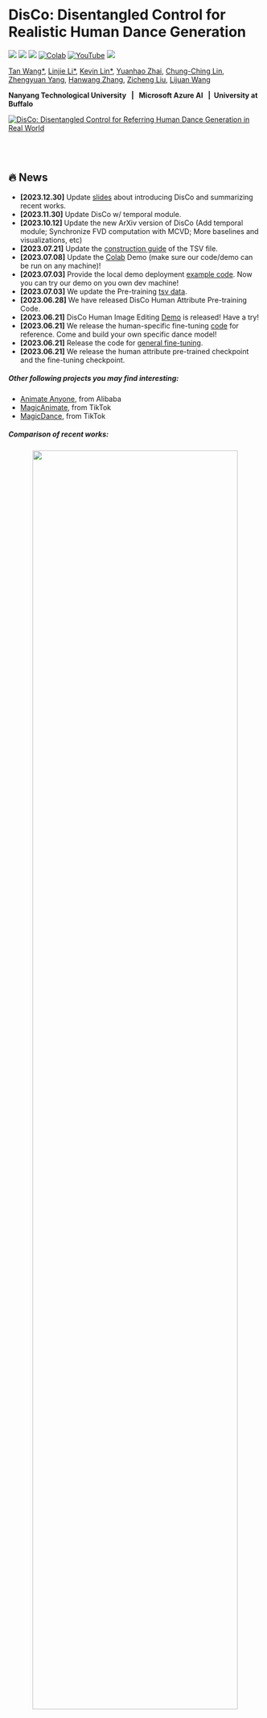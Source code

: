 # DisCo: Disentangled Control for Realistic Human Dance Generation

<a href='https://disco-dance.github.io/'><img src='https://img.shields.io/badge/Project-Page-Green'></a> <a href='https://arxiv.org/abs/2307.00040'><img src='https://img.shields.io/badge/Paper-Arxiv-red'></a> <a href='https://b9652ca65fb3fab63a.gradio.live/'><img src='https://img.shields.io/badge/%F0%9F%A4%97%20Hugging%20Face-Spaces-blue'></a> [![Colab](https://colab.research.google.com/assets/colab-badge.svg)](https://colab.research.google.com/drive/1dErsSwSEdcAyP6V_mqayW0qdPuoHSz-j?usp=sharing) [![YouTube](https://badges.aleen42.com/src/youtube.svg)](https://youtu.be/D_mPPjUCDjE) <a href='https://drive.google.com/file/d/1AlN3Thg46RlH5uhLK-ZAIivo-C8IJeif/view?usp=sharing/'><img src='https://img.shields.io/badge/Slides-GoogleDrive-yellow'></a>

[Tan Wang*](https://wangt-cn.github.io/),  [Linjie Li*](https://scholar.google.com/citations?user=WR875gYAAAAJ&hl=en),  [Kevin Lin*](https://scholar.google.com/citations?hl=en&user=LKSy1kwAAAAJ),  [Yuanhao Zhai](https://www.yhzhai.com/), [Chung-Ching Lin](https://scholar.google.com/citations?hl=en&user=legkbM0AAAAJ),  [Zhengyuan Yang](https://scholar.google.com/citations?hl=en&user=rP02ve8AAAAJ),  [Hanwang Zhang](https://scholar.google.com/citations?hl=en&user=YG0DFyYAAAAJ),  [Zicheng Liu](https://scholar.google.com/citations?hl=en&user=bkALdvsAAAAJ),  [Lijuan Wang](https://scholar.google.com/citations?hl=en&user=cDcWXuIAAAAJ)

**Nanyang Technological University  &nbsp; | &nbsp;  Microsoft Azure AI &nbsp; |&nbsp;  University at Buffalo**

[![DisCo: Disentangled Control for Referring Human Dance Generation in Real World](https://res.cloudinary.com/marcomontalbano/image/upload/v1704004581/video_to_markdown/images/youtube--D_mPPjUCDjE-c05b58ac6eb4c4700831b2b3070cd403.jpg)](https://youtu.be/D_mPPjUCDjE "DisCo: Disentangled Control for Referring Human Dance Generation in Real World")

<br><br/>

## :fire: News
* **[2023.12.30]** Update [slides](https://drive.google.com/file/d/1AlN3Thg46RlH5uhLK-ZAIivo-C8IJeif/view?usp=sharing) about introducing DisCo and summarizing recent works.
* **[2023.11.30]** Update DisCo w/ temporal module.
* **[2023.10.12]** Update the new ArXiv version of DisCo (Add temporal module; Synchronize FVD computation with MCVD; More baselines and visualizations, etc)
* **[2023.07.21]** Update the [construction guide](https://github.com/Wangt-CN/DisCo/blob/main/PREPRO.md) of the TSV file.
* **[2023.07.08]** Update the [Colab](https://colab.research.google.com/drive/1dErsSwSEdcAyP6V_mqayW0qdPuoHSz-j?usp=sharing) Demo (make sure our code/demo can be run on any machine)!
* **[2023.07.03]** Provide the local demo deployment [example code](https://github.com/Wangt-CN/DisCo#-demo). Now you can try our demo on you own dev machine!
* **[2023.07.03]** We update the Pre-training [tsv data](https://github.com/Wangt-CN/DisCo#1-human-attribute-pre-training).
* **[2023.06.28]** We have released DisCo Human Attribute Pre-training Code.
* **[2023.06.21]** DisCo Human Image Editing [Demo](https://b9652ca65fb3fab63a.gradio.live/) is released! Have a try!
* **[2023.06.21]** We release the human-specific fine-tuning [code](https://github.com/Wangt-CN/DisCo#human-specific-fine-tuning) for reference. Come and build your own specific dance model!
* **[2023.06.21]** Release the code for [general fine-tuning](https://github.com/Wangt-CN/DisCo#fine-tuning-with-disentangled-control).
* **[2023.06.21]** We release the human attribute pre-trained checkpoint and the fine-tuning checkpoint.





##### Other following projects you may find interesting:


* [Animate Anyone](https://arxiv.org/abs/2311.17117), from Alibaba
* [MagicAnimate](https://arxiv.org/abs/2311.16498), from TikTok
* [MagicDance](https://arxiv.org/abs/2311.12052), from TikTok


##### Comparison of recent works:
<p align="center">
  <img src="figures/compare.png" width="90%" height="80%">
</p>
<br><br/>

## 🎨 Gradio Demo 

#### Launch Demo Locally (Video dance generation demo is on the way!)

1. Download the fine-tuning checkpoint [model](https://entuedu-my.sharepoint.com/:f:/g/personal/tan317_e_ntu_edu_sg/EpEPp_6rFtFComv49I0bkKkBfqiJhFnbraiZSN0LjXpzHw) (our demo uses this [checkpoint](https://entuedu-my.sharepoint.com/:f:/g/personal/tan317_e_ntu_edu_sg/En3vpzKndr1OoBUoDhTCZvEBorQiXEhJzi6mYWNELVWnpg?e=AIrGlx), you can also use your own model); Download the [sd-image-variation](https://huggingface.co/lambdalabs/sd-image-variations-diffusers) via `git clone https://huggingface.co/lambdalabs/sd-image-variations-diffusers`.

2. Run the [jupyter notebook](https://github.com/Wangt-CN/DisCo/blob/main/human_img_edit_gradio.ipynb) file. All the required code/command are already set up. Remember to revise the pretrained model path `--pretrained_model` and `--pretrained_model_path (sd-va)` in `manual_args = [xxx]`.

3. After running, this jupyter will automatically launch the demo with your local dev GPU. You can visit the demo with the web link provided at the end of the notebook. 

4. Or you can refer to our deployment with Colab [![Colab](https://colab.research.google.com/assets/colab-badge.svg)](https://colab.research.google.com/drive/1dErsSwSEdcAyP6V_mqayW0qdPuoHSz-j?usp=sharing). All the code are deployed from scratch!

   <br><br/>

##### [[Online Gradio Demo]](https://b9652ca65fb3fab63a.gradio.live/) (Temporal)

<p align="center">
  <img src="figures/demo.gif" width="90%" height="90%">
</p>


<br><br/>



## 📝 Introduction

In this project, we introduce **DisCo** as a generalized referring human dance generation toolkit, which supports both **human image & video generation** with **multiple usage cases** (pre-training, fine-tuning, and human-specific fine-tuning), especially good in real-world scenarios.



#### ✨Compared to existing works, DisCo achieves:

- **Generalizability** to a large-scale real-world human **without human-specific fine-tuning** (We also support [human-specific fine-tuning](https://github.com/Wangt-CN/DisCo#human-specific-fine-tuning)). Previous methods only support generation for a specific domain of human, e.g., [DreamPose](https://github.com/johannakarras/DreamPose) only generate fashion model with easy catwalk pose.

- Current **SOTA results** for referring human dance generation.

- Extensive usage cases and applications (see [project page](https://disco-dance.github.io/index.html) for more details). 

- An easy-to-follow framework, supporting **efficient training** (x-formers, FP16 training, deepspeed, wandb) and **a wide range of possible research directions** (pre-training -> fine-tuning -> human-specific fine-tuning).

  

#### 🌟With this project, you can get:

- *\[User\]*: Just try our online demo! Or deploy the model inference locally. 
- *\[Researcher\]*: An easy-to-use codebase for re-implementation and development.
- *\[Researcher\]*: A large amount of research directions for further improvement.



<br><br/>

## 🚀 Getting Started

### Installation

```sh
## after py3.8 env initialization
pip install --user torch==1.12.1+cu113 torchvision==0.13.1+cu113 -f https://download.pytorch.org/whl/torch_stable.html
pip install --user progressbar psutil pymongo simplejson yacs boto3 pyyaml ete3 easydict deprecated future django orderedset python-magic datasets h5py omegaconf einops ipdb
pip install --user --exists-action w -r requirements.txt
pip install git+https://github.com/microsoft/azfuse.git


## for acceleration
pip install --user deepspeed==0.6.3
pip install -v -U git+https://github.com/facebookresearch/xformers.git@main#egg=xformers

## you may need to downgrade prototbuf to 3.20.x
pip install protobuf==3.20.0
```



### Data Preparation

##### 1. Human Attribute Pre-training

We create a human image subset (700K Images) filtered from existing image corpus for human attribute pre-training:

| Dataset  | COCO (Single Person) | TikTok Style | DeepFashion2 | SHHQ-1.0 | LAION-Human |
| -------- | :------------------: | :----------: | :----------: | :------: | :---------: |
| **Size** |         20K          |     124K     |     276K     |   40K    |    240K     |

The pre-processed pre-training data with the efficient TSV data format can be downloaded [**here (Google Drive)**](https://drive.google.com/file/d/1N9gioWnkb3ZZytmT3Nzx4VjXjHxLsVB9/view?usp=sharing).

```
Data Root
└── composite/
    ├── train_xxx.yaml  # The path need to be then specified in the training args
    └── val_xxx.yaml
    ...
└── TikTokDance/
    ├── xxx_images.tsv
    └── xxx_poses.tsv
    ...
└── coco/  
    ├── xxx_images.tsv
    └── xxx_poses.tsv
```



##### 2. Fine-tuning with Disentangled Control

We use the [TikTok dataset](https://www.yasamin.page/hdnet_tiktok) for the fine-tuning. 

We have already pre-processed the tiktok data with the efficient TSV format which can be downloaded **[here (Google Drive)](https://drive.google.com/file/d/1_b4naNB1QozGL-tKyHwSSYzTw8RIh5z3/view?usp=sharing)**. (Note that we only use the 1st frame of each TikTok video as the reference image.)

The data folder structure should be like:

```
Data Root
└── composite_offset/
    ├── train_xxx.yaml  # The path need to be then specified in the training args
    └── val_xxx.yaml
    ...
└── TikTokDance/
    ├── xxx_images.tsv
    └── xxx_poses.tsv
    ...
```

*PS: If you want to use your own data resource but with our TSV data structure, please follow [PREPRO.MD](https://github.com/Wangt-CN/DisCo/blob/main/PREPRO.md) for reference. 

<br><br/>



### Human Attribute Pre-training

<p align="center">
  <img src="figures/pretrain.gif" width="80%" height="80%">
</p>


**Training:**

```
AZFUSE_USE_FUSE=0 QD_USE_LINEIDX_8B=0 NCCL_ASYNC_ERROR_HANDLING=0 python finetune_sdm_yaml.py --cf config/ref_attn_clip_combine_controlnet_attr_pretraining/coco_S256_xformers_tsv_strongrand.py --do_train --root_dir /home1/wangtan/code/ms_internship2/github_repo/run_test \
--local_train_batch_size 64 --local_eval_batch_size 64 --log_dir exp/tiktok_pretrain \
--epochs 40 --deepspeed --eval_step 2000 --save_step 2000 --gradient_accumulate_steps 1 \
--learning_rate 1e-3 --fix_dist_seed --loss_target "noise" \
--train_yaml ./blob_dir/debug_output/video_sythesis/dataset/composite/train_TiktokDance-coco-single_person-Lindsey_0411_youtube-SHHQ-1.0-deepfashion2-laion_human-masks-single_cap.yaml --val_yaml ./blob_dir/debug_output/video_sythesis/dataset/composite/val_TiktokDance-coco-single_person-SHHQ-1.0-masks-single_cap.yaml \
--unet_unfreeze_type "transblocks" --refer_sdvae --ref_null_caption False --combine_clip_local --combine_use_mask \
--conds "masks" --max_eval_samples 2000 --strong_aug_stage1 --node_split_sampler 0
```



**Pre-trained Model Checkpoint: [OneDrive](https://entuedu-my.sharepoint.com/:f:/g/personal/tan317_e_ntu_edu_sg/EoH8KHplKPhGrIdKN6sPx_ABpurpPjNAvU3KdFgaPwNfJQ)**

<br><br/>


### Fine-tuning with Disentangled Control 

![Image](figures/ft1.gif)

![Image](figures/ft2.gif)



<br><br/>

#### 1. Modify the config file

Download the `sd-image-variations-diffusers` from official [diffusers repo](https://huggingface.co/lambdalabs/sd-image-variations-diffusers) and put it according to the config file `pretrained_model_path`. Or you can also choose to modify the `pretrained_model_path`.




<br><br/>
#### 2. w/o Classifier-Free Guidance (CFG)

**Training:**

[*To enable WANDB, set up the wandb key in `utils/lib.py`]

[*To employ **multiple GPU running**, try to add `mpirun -np {GPU NUM}` before the `python`.]

```shell
AZFUSE_USE_FUSE=0 NCCL_ASYNC_ERROR_HANDLING=0 python finetune_sdm_yaml.py --cf config/ref_attn_clip_combine_controlnet/tiktok_S256L16_xformers_tsv.py \
--do_train --root_dir /home1/wangtan/code/ms_internship2/github_repo/run_test \
--local_train_batch_size 32 \
--local_eval_batch_size 32 \
--log_dir exp/tiktok_ft \
--epochs 20 --deepspeed \
--eval_step 500 --save_step 500 \
--gradient_accumulate_steps 1 \
--learning_rate 2e-4 --fix_dist_seed --loss_target "noise" \
--train_yaml /home/wangtan/data/disco/yaml_file/train_TiktokDance-poses-masks.yaml \
--val_yaml /home/wangtan/data/disco/yaml_file/new10val_TiktokDance-poses-masks.yaml \
--unet_unfreeze_type "all" \
--refer_sdvae \
--ref_null_caption False \
--combine_clip_local --combine_use_mask \
--conds "poses" "masks" \
--stage1_pretrain_path /path/to/pretrained_model_checkpoint/mp_rank_00_model_states.pt 
```





**Visualization:**

To run the visualization, just change `--do_train` to `--eval_visu` . You can also specify the visualization folder name with `'--eval_save_filename' xxx`.



**Evaluation:**

You first need to run the evaluation to get the results. Then we use `gen_eval.sh` to one-stop get the evaluation metrics for {exp_dir_path}/{prediction_folder_name}

```shell
bash gen_eval.sh {exp_dir_path} {exp_dir_path}/{prediction_folder_name}
```
For example, 
```
bash gen_eval.sh /home/kevintw/code/disco/github2/DisCo/save_results/TikTok_cfg_check /home/kevintw/code/disco/github2/DisCo/save_results/TikTok_cfg_check/pred_gs1.5_scale-cond1.0-ref1.0/
```

You may need to download the [pre-trained vision model](https://drive.google.com/file/d/1J8w3fGj6H6kmcW9G8Ff6tRQofblaG5Vn/view?usp=sharing) and revise the path in `gen_eval.sh` for achieving fvd metric.

##### Model Checkpoint (OneDrive): [TikTok Training Data](https://entuedu-my.sharepoint.com/:f:/g/personal/tan317_e_ntu_edu_sg/Em8tYZ_J_51On_cMQDtOpqoBRG9H3tZNd2Mm48DFh3sypA?e=cyBgJQ) | [More TikTok-Style Training Data](https://entuedu-my.sharepoint.com/:f:/g/personal/tan317_e_ntu_edu_sg/En3vpzKndr1OoBUoDhTCZvEBorQiXEhJzi6mYWNELVWnpg?e=AIrGlx)





<br><br/>

#### 3. w/ Classifier-Free Guidance (CFG) [CFG can bring a slightly better results]

**Training (add the following args into the training script of w/o CFG):**

```
--drop_ref 0.05 # probability to dropout the reference image during training
--guidance_scale 1.5 # the scale of the CFG
```

**Visualization:**

To run the visualization, just change `--do_train` to `--eval_visu` . You can also specify the visualization folder name with `'--eval_save_filename' xxx`. (Remember to also specify the `--guidance_scale`)

You can also check our command bash file `config/command_bash/tiktok_cfg.sh` for reference.


**Evaluation:**

Same with above



##### Model Checkpoint (OneDrive): [TikTok Training Data](https://entuedu-my.sharepoint.com/:f:/g/personal/tan317_e_ntu_edu_sg/EpJSOWGzrnlNn99nC691G8wBF-JnbuYCbgbHMRg6TQFAxg?e=QUJJOL) | [More TikTok-Style Training Data](https://entuedu-my.sharepoint.com/:f:/g/personal/tan317_e_ntu_edu_sg/EiDYzx84T8pMhrDtcoIU5w0By9ysDotKzmezShKkX8aE4g?e=zzLuEA)

#### 4. Temporal module fine-tuning
**Training:**
After training the image DisCo model, we further incorporate temporal convolutional layers and temporal attention layers to improve the temporal smoothness. Note that the content for argument `--pretrained_model` should be the image DisCo model checkpoint, instead of stage 1 pre-trained checkpoint.
```shell
AZFUSE_USE_FUSE=0 NCCL_ASYNC_ERROR_HANDLING=0 python finetune_sdm_yaml.py --cf config/disco_w_tm/yz_tiktok_S256L16_xformers_tsv_temdisco_temp_attn.py \
--do_train --root_dir /home1/wangtan/code/ms_internship2/github_repo/run_test \
--local_train_batch_size 2 \
--local_eval_batch_size 2 \
--log_dir exp/tiktok_ft \
--epochs 20 --deepspeed \
--eval_step 500 --save_step 500 \
--gradient_accumulate_steps 1 \
--learning_rate 1e-4 --fix_dist_seed --loss_target "noise" \
--train_yaml /home/wangtan/data/disco/yaml_file/train_TiktokDance-poses-masks.yaml \
--val_yaml /home/wangtan/data/disco/yaml_file/new10val_TiktokDance-poses-masks.yaml \
--unet_unfreeze_type "all" \
--refer_sdvae \
--ref_null_caption False \
--combine_clip_local --combine_use_mask \
--train_sample_interval 4 \
--nframe 16 \
--frame_interval 1 \
--conds "poses" "masks" \
--pretrained_model /path/to/pretrained_model/mp_rank_00_model_states.pt 
```

**Evaluation:**
Simply replace the previous `gen_eval.sh` script with the `gen_eval_tm.sh` script, as follows.

```shell
bash gen_eval_tm.sh {exp_dir_path} {exp_dir_path}/{prediction_folder_name}
```

##### Model checkpoint (coming very soon): TikTok training data (w/o CFG) | TikTok training data (w/ CFG) | More TikTok-Style Training Data (w/ CFG)

<br><br/>

#### 5. Possible issue for FVD metric reproduction

Please first check the github issue and response [here](https://github.com/Wangt-CN/DisCo/issues/25#issuecomment-1716394151). We have validated the checkpoint results on A100 GPU. If you still cannot reproduce the results, please open an issue or send me the email.

<br><br/>

### Human-Specific Fine-tuning

![Image](figures/human_specific_ft.gif)



#### 1. Prepare dataset that you want to use for training

- Prepare a human-specific video or a set of human images

- Use Grounded-SAM and OpenPose to obtain human mask and human skeleton for each training image (See [PREPRO.MD](https://github.com/Wangt-CN/DisCo/blob/main/PREPRO.md) for more details)

- For human-specific fine-tuning, we recommend to directly use raw image/mask/pose for training rather than build TSV file. If you still want to use TSV file structure to prepare your data,  please follow [PREPRO.MD](https://github.com/Wangt-CN/DisCo/blob/main/PREPRO.md) for reference.

  

#### 2. Run the following script for human-specific fine-tuning:

For parameter tuning, recommend to first tune the `learning-rate` and `unet_unfreeze_type`.

```python
AZFUSE_USE_FUSE=0 NCCL_ASYNC_ERROR_HANDLING=0 python finetune_sdm_yaml.py \
--cf config/ref_attn_clip_combine_controlnet_imgspecific_ft/webtan_S256L16_xformers_upsquare.py --do_train --root_dir /path/of/saving/root \
--local_train_batch_size 32 --local_eval_batch_size 32 --log_dir exp/human_specific_ft/ \
--epochs 20 --deepspeed --eval_step 500 --save_step 500 --gradient_accumulate_steps 1 \
--learning_rate 1e-3  --fix_dist_seed  --loss_target "noise" \
--unet_unfreeze_type "crossattn" \
--refer_sdvae --ref_null_caption False --combine_clip_local --combine_use_mask --conds "poses" "masks" \
--freeze_pose True --freeze_background False \
--pretrained_model /path/to/the/ft_model_checkpoint \
--ft_iters 500 --ft_one_ref_image False --ft_idx dataset/folder/name --strong_aug_stage1 True --strong_rand_stage2 True
```



<br><br/>

## Release Plan

- [x] Code for "Fine-tuning with Disentangled Control"
- [x] Code for "Human-Specific Fine-tuning"
- [x] Model Checkpoints for Pre-training and Fine-tuning
- [x] HuggingFace Demo
- [x] Code for "Human Attribute Pre-training"



<br><br/>

## Citation	

If you use our work in your research, please cite: 

```
@article{wang2023disco,
  title={Disco: Disentangled control for referring human dance generation in real world},
  author={Wang, Tan and Li, Linjie and Lin, Kevin and Zhai, Yuanhao and Lin, Chung-Ching and Yang, Zhengyuan and Zhang, Hanwang and Liu, Zicheng and Wang, Lijuan},
  journal={arXiv preprint arXiv:2307.00040},
  website={https://disco-dance.github.io/},
  year={2023}
}
```

